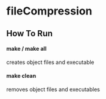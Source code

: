 # fileCompression

## How To Run

#### make / make all
creates object files and executable 

#### make clean
removes object files and executables


